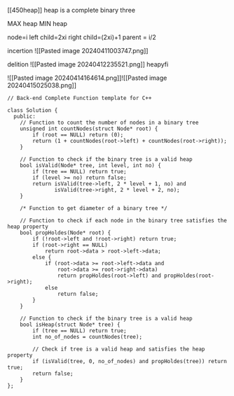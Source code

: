 [[450heap]]
heap is a complete binary three

MAX heap 
MIN heap

node=i
left child=2xi
right child=(2xi)+1
parent = i/2

incertion
![[Pasted image 20240411003747.png]]

delition
![[Pasted image 20240412235521.png]]
heapyfi

![[Pasted image 20240414164614.png]]![[Pasted image 20240415025038.png]]
```
// Back-end Complete Function template for C++

class Solution {
  public:
    // Function to count the number of nodes in a binary tree
    unsigned int countNodes(struct Node* root) {
        if (root == NULL) return (0);
        return (1 + countNodes(root->left) + countNodes(root->right));
    }

    // Function to check if the binary tree is a valid heap
    bool isValid(Node* tree, int level, int no) {
        if (tree == NULL) return true;
        if (level >= no) return false;
        return isValid(tree->left, 2 * level + 1, no) and
               isValid(tree->right, 2 * level + 2, no);
    }
    
    /* Function to get diameter of a binary tree */

    // Function to check if each node in the binary tree satisfies the heap property
    bool propHoldes(Node* root) {
        if (!root->left and !root->right) return true;
        if (root->right == NULL)
            return root->data > root->left->data;
        else {
            if (root->data >= root->left->data and
                root->data >= root->right->data)
                return propHoldes(root->left) and propHoldes(root->right);
            else
                return false;
        }
    }

    // Function to check if the binary tree is a valid heap
    bool isHeap(struct Node* tree) {
        if (tree == NULL) return true;
        int no_of_nodes = countNodes(tree);

        // Check if tree is a valid heap and satisfies the heap property
        if (isValid(tree, 0, no_of_nodes) and propHoldes(tree)) return true;
        return false;
    }
};

```